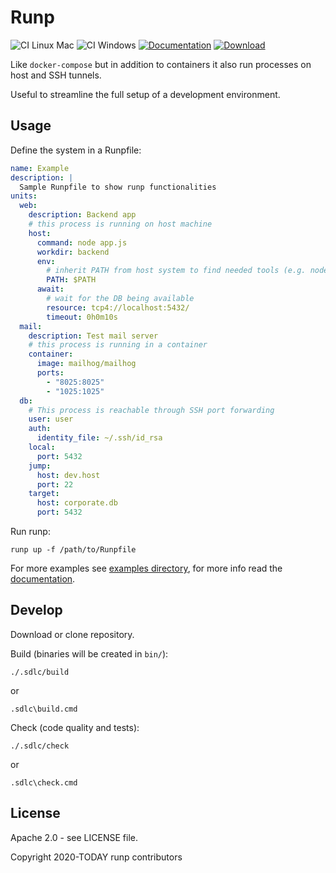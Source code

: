 # Runp

![CI Linux Mac](https://github.com/enr/runp/workflows/CI%20Linux%20Mac/badge.svg)
![CI Windows](https://github.com/enr/runp/workflows/CI%20Windows/badge.svg)
[![Documentation](https://img.shields.io/badge/Website-Documentation-orange)](https://enr.github.io/runp/)
[![Download](https://img.shields.io/badge/Download-Last%20release-brightgreen)](https://github.com/enr/runp/releases/latest)

Like `docker-compose` but in addition to containers it also run processes on host and SSH tunnels.

Useful to streamline the full setup of a development environment.

## Usage

Define the system in a Runpfile:

```yaml
name: Example
description: |
  Sample Runpfile to show runp functionalities
units:
  web:
    description: Backend app
    # this process is running on host machine
    host:
      command: node app.js
      workdir: backend
      env:
        # inherit PATH from host system to find needed tools (e.g. node)
        PATH: $PATH
      await:
        # wait for the DB being available
        resource: tcp4://localhost:5432/
        timeout: 0h0m10s
  mail:
    description: Test mail server
    # this process is running in a container
    container:
      image: mailhog/mailhog
      ports:
        - "8025:8025"
        - "1025:1025"
  db:
    # This process is reachable through SSH port forwarding
    user: user
    auth:
      identity_file: ~/.ssh/id_rsa
    local:
      port: 5432
    jump:
      host: dev.host
      port: 22
    target:
      host: corporate.db
      port: 5432
```

Run runp:

```
runp up -f /path/to/Runpfile
```

For more examples see [examples directory](examples/), 
for more info read the [documentation](https://enr.github.io/runp/).


## Develop

Download or clone repository.

Build (binaries will be created in `bin/`):

```
./.sdlc/build
```

or

```
.sdlc\build.cmd
```

Check (code quality and tests):

```
./.sdlc/check
```

or

```
.sdlc\check.cmd
```


## License

Apache 2.0 - see LICENSE file.

Copyright 2020-TODAY runp contributors
